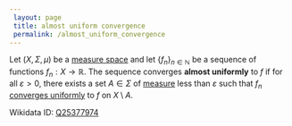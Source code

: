 ```yaml
---
 layout: page
 title: almost uniform convergence
 permalink: /almost_uniform_convergence
---
```

Let $(X,\Sigma,\mu)$ be a [measure space](https://defsmath.github.io/DefsMath/measure_space) and let $\{f_n\}_{n\in\mathbb N}$ be a sequence of functions $f_n: X\to \mathbb R$. The sequence converges **almost uniformly** to $f$ if for all $\varepsilon > 0$, there exists a set $A\in \Sigma$ of [measure](https://defsmath.github.io/DefsMath/measure_space) less than $\varepsilon$ such that $f_n$ [converges uniformly](https://defsmath.github.io/DefsMath/uniform_convergence) to $f$ on $X\setminus A$.

Wikidata ID: [Q25377974](https://www.wikidata.org/wiki/Q25377974)
